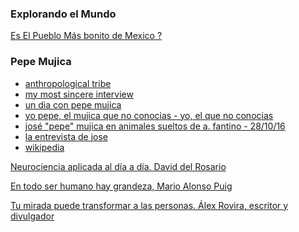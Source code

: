 
### Explorando el Mundo

[
Es El Pueblo Más bonito de Mexico ?](https://www.youtube.com/watch?v=BfNJkNQNSEo)

### Pepe Mujica

* [anthropological tribe](https://www.youtube.com/watch?v=UbMy8f_nlBI)
* [my most sincere interview](https://www.youtube.com/watch?v=OmjMBM1LSGM)
* [un dia con pepe mujica](https://www.youtube.com/watch?v=l5b-jdZF5Dc)
* [yo pepe, el mujica que no conocias - yo, el que no conocias](https://www.youtube.com/watch?v=QC9RUYq_pBI)
* [josé "pepe" mujica en animales sueltos de a. fantino - 28/10/16](https://www.youtube.com/watch?v=C7DHabjs-DA)
* [la entrevista de jose](https://www.youtube.com/watch?v=t2ar6XIcVgs)
* [wikipedia](https://en.wikipedia.org/wiki/Jos%C3%A9_Mujica)

[Neurociencia aplicada al día a día. David del Rosario](https://www.youtube.com/watch?v=nJMwKB5JAuU)

[En todo ser humano hay grandeza, Mario Alonso Puig](https://www.youtube.com/watch?v=f69n5VQLIQw)

[Tu mirada puede transformar a las personas. Álex Rovira, escritor y divulgador](https://www.youtube.com/watch?v=zv2j59sVMUM)

